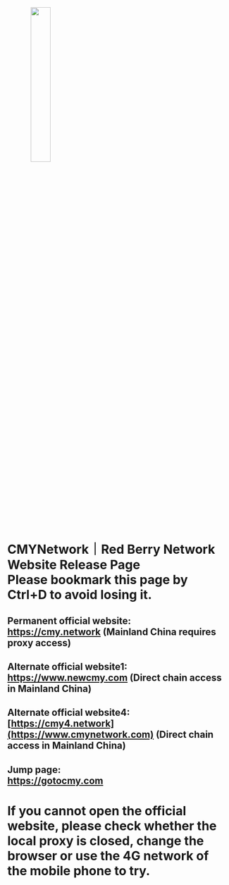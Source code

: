 <img src="https://github.com/caomeicloud/url/blob/master/logo-shu.068cf5f9.png" width="30%" height="30%" style="text-align:center;">

# CMYNetwork｜Red Berry Network Website Release Page<br>Please bookmark this page by Ctrl+D to avoid losing it.

## Permanent official website: <br>https://cmy.network (Mainland China requires proxy access)

## Alternate official website1: <br>https://www.newcmy.com (Direct chain access in Mainland China)
## Alternate official website4: <br>[https://cmy4.network](https://www.cmynetwork.com) (Direct chain access in Mainland China)

## Jump page: <br>https://gotocmy.com


# If you cannot open the official website, please check whether the local proxy is closed, change the browser or use the 4G network of the mobile phone to try.

